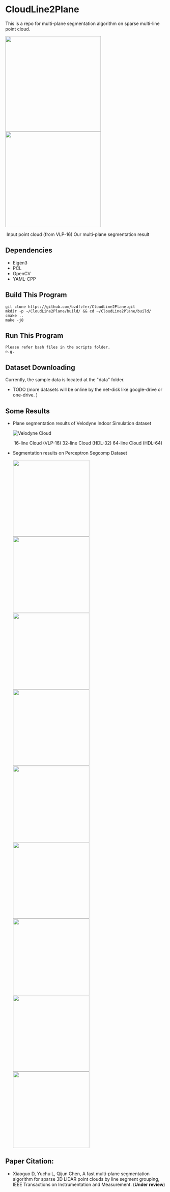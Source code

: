 # CloudLine2Plane
This is a repo for multi-plane segmentation algorithm on sparse multi-line point cloud.

<p float="left">
  <img src="pics/fig1a_c.png" width="300" />
  <img src="pics/fig1_c.png" width="300" />     
</p>

​             Input point cloud (from VLP-16) 		Our multi-plane segmentation result

## Dependencies

* Eigen3
* PCL
* OpenCV
* YAML-CPP

## Build This Program

```
git clone https://github.com/bzdfzfer/CloudLine2Plane.git
mkdir -p ~/CloudLine2Plane/build/ && cd ~/CloudLine2Plane/build/
cmake .. 
make -j8
```

## Run This Program

```
Please refer bash files in the scripts folder.
e.g.

```



## Dataset Downloading

Currently, the sample data is located at the "data" folder.

* TODO (more datasets will be online by the net-disk like google-drive or one-drive. )

  

## Some Results

* Plane segmentation results of Velodyne Indoor Simulation dataset

  ![Velodyne Cloud](pics/fig6_together_note.png)

  ​	              16-line Cloud   (VLP-16)                32-line Cloud (HDL-32)                   64-line Cloud (HDL-64) 

* Segmentation results on Perceptron Segcomp Dataset

  <p float="left">
    <img src="pics/fig7c0.png" width="240" />
    <img src="pics/fig7a0.png" width="240" />
    <img src="pics/fig7e0.png" width="240" />
    <img src="pics/fig7c.png" width="240" />
    <img src="pics/fig7a.png" width="240" />
    <img src="pics/fig7e.png" width="240" />   
      <img src="pics/fig7d.png" width="240" />
    <img src="pics/fig7b.png" width="240" />
    <img src="pics/fig7f.png" width="240" />    

  </p>

## Paper Citation:

* Xiaoguo D, Yuchu L, Qijun Chen, A fast multi-plane segmentation algorithm for sparse 3D LiDAR point clouds by line segment grouping, IEEE Transactions on Instrumentation and Measurement. (**Under review**)


